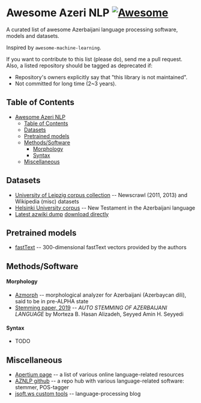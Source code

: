 # Awesome Azeri NLP [![Awesome](https://cdn.rawgit.com/sindresorhus/awesome/d7305f38d29fed78fa85652e3a63e154dd8e8829/media/badge.svg)](https://github.com/sindresorhus/awesome)

A curated list of awesome Azerbaijani language processing software, models and datasets.

Inspired by `awesome-machine-learning`.

If you want to contribute to this list (please do), send me a pull request.
Also, a listed repository should be tagged as deprecated if:

* Repository's owners explicitly say that "this library is not maintained".
* Not committed for long time (2~3 years).

## Table of Contents
<!-- MarkdownTOC depth=3 -->
- [Awesome Azeri NLP](#awesome-azeri-nlp)
  - [Table of Contents](#table-of-contents)
  - [Datasets](#data)
  - [Pretrained models](#pretrained-models)
  - [Methods/Software](#software)
      - [Morphology](#morphology-s)
      - [Syntax](#syntax-s)
  - [Miscellaneous](#misc)
<!-- /MarkdownTOC -->

<a name="data"></a>
## Datasets
* [University of Leipzig corpus collection](https://cls.corpora.uni-leipzig.de/en?corpusLanguage=aze#tblselect) -- Newscrawl (2011, 2013) and Wikipedia (misc) datasets
* [Helsinki University corpus](http://www.ling.helsinki.fi/uhlcs/readme-all/README-turkic-lgs.html#C21)  -- New Testament in the Azerbaijani language
* [Latest azwiki dump](https://dumps.wikimedia.org/azwiki/latest/) [download directly](https://dumps.wikimedia.org/azwiki/latest/azwiki-latest-pages-articles.xml.bz2)

<a name="pretrained-models"></a>
## Pretrained models
* [fastText](https://fasttext.cc/docs/en/crawl-vectors.html)  -- 300-dimensional fastText vectors provided by the authors

<a name="software"></a>
## Methods/Software

#### Morphology <a name="morphology-s"></a>
* [Azmorph](http://wiki.apertium.org/wiki/Azmorph) -- morphological analyzer for Azerbaijani (Azerbaycan dili), said to be in pre-ALPHA state
* [Stemming paper, 2019](https://jpit.az/en/journals/227/) -- *AUTO STEMMING OF AZERBAIJANI LANGUAGE* by Morteza B. Hasan Alizadeh, Seyyed Amin H. Seyyedi

#### Syntax <a name="syntax-s"></a>
* TODO


<a name="misc"></a>
## Miscellaneous
* [Apertium page](http://wiki.apertium.org/wiki/Azerbaijani) -- a list of various online language-related resources 
* [AZNLP github](https://github.com/aznlp) -- a repo hub with various language-related software: stemmer, POS-tagger
* [jsoft.ws custom tools](https://jsoft.ws/index.php?key=Azerbaijani%20NLP) -- language-processing blog

